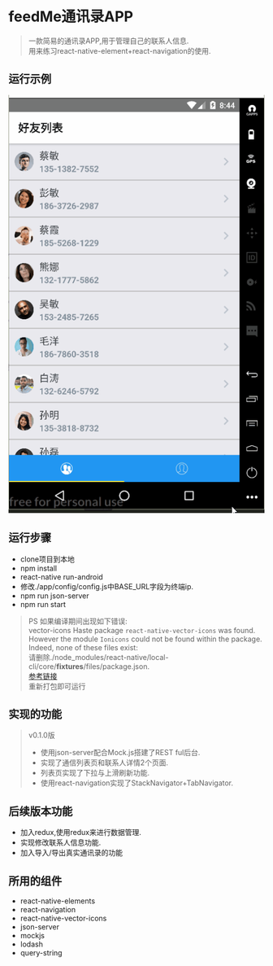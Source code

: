 # feedMe通讯录APP

> 一款简易的通讯录APP,用于管理自己的联系人信息.  
> 用来练习react-native-element+react-navigation的使用.

## 运行示例
![运行示例](./app/config/inito.gif)

## 运行步骤
* clone项目到本地
* npm install
* react-native run-android
* 修改./app/config/config.js中BASE_URL字段为终端ip.
* npm run json-server
* npm run start

>PS 如果编译期间出现如下错误:   
> vector-icons Haste package `react-native-vector-icons` was found. However the module `Ionicons` could not be found within the package. Indeed, none of these files exist:     
> 请删除./node_modules/react-native/local-cli/core/__fixtures__/files/package.json.   
> [参考链接](https://github.com/oblador/react-native-vector-icons/issues/626)   
> 重新打包即可运行  

## 实现的功能
>    
> v0.1.0版 
> * 使用json-server配合Mock.js搭建了REST ful后台.
> * 实现了通信列表页和联系人详情2个页面.   
> * 列表页实现了下拉与上滑刷新功能.     
> * 使用react-navigation实现了StackNavigator+TabNavigator.  

## 后续版本功能
* 加入redux,使用redux来进行数据管理.
* 实现修改联系人信息功能.
* 加入导入/导出真实通讯录的功能


## 所用的组件
* react-native-elements
* react-navigation
* react-native-vector-icons
* json-server
* mockjs
* lodash
* query-string




